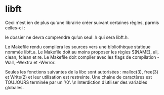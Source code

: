 # libft

Ceci n'est ien de plus qu'une librairie créer suivant certaines règles, parmis celles-ci :


le dossier ne devra comprendre qu’un seul .h qui sera libft.h.

Le Makefile rendu compilera les sources vers une bibliothèque statique nommée libft.a.
Le Makefile doit au moins proposer les règles $(NAME), all, clean, fclean et re.
Le Makefile doit compiler avec les flags de compilation -Wall, -Wextra et -Werror.

Seules les fonctions suivantes de la libc sont autorisées : malloc(3), free(3) et Write(2) et leur utilisation est restreinte.
Une chaine de caractères est TOUJOURS terminée par un ’\0’. \n
Interdiction d’utiliser des variables globales.
